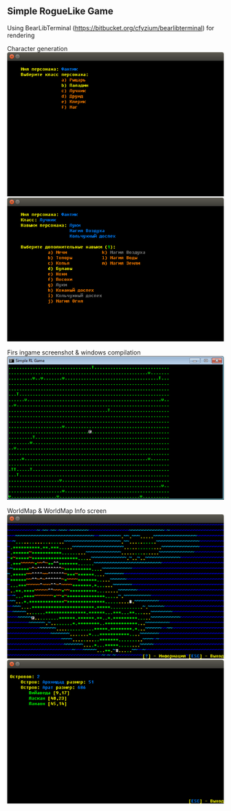 Simple RogueLike Game
---------------------

Using BearLibTerminal (https://bitbucket.org/cfyzium/bearlibterminal) for rendering

Character generation
![screenshot](https://raw.githubusercontent.com/Uvadzucumi/simple-roguelike/master/scr/char_generation-01.png)
![screenshot](https://raw.githubusercontent.com/Uvadzucumi/simple-roguelike/master/scr/char_generation-02.png)

Firs ingame screenshot & windows compilation
![screenshot](https://raw.githubusercontent.com/Uvadzucumi/simple-roguelike/master/scr/ingame-01.png)

WorldMap & WorldMap Info screen
![screenshot](https://raw.githubusercontent.com/Uvadzucumi/simple-roguelike/master/scr/world-map-03.png)
![screenshot](https://raw.githubusercontent.com/Uvadzucumi/simple-roguelike/master/scr/world-info-03.png)
